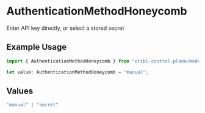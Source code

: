 # AuthenticationMethodHoneycomb

Enter API key directly, or select a stored secret

## Example Usage

```typescript
import { AuthenticationMethodHoneycomb } from "cribl-control-plane/models/operations";

let value: AuthenticationMethodHoneycomb = "manual";
```

## Values

```typescript
"manual" | "secret"
```